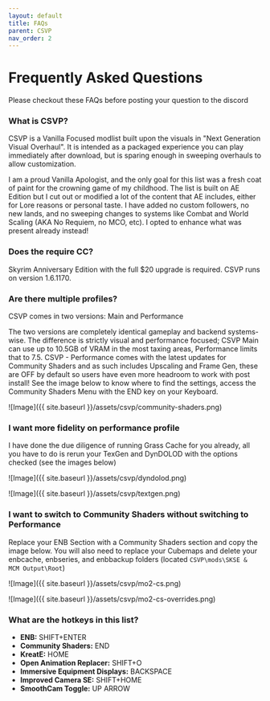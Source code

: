 ```yaml
---
layout: default
title: FAQs
parent: CSVP
nav_order: 2
---
```

# Frequently Asked Questions
Please checkout these FAQs before posting your question to the discord

### What is CSVP?
CSVP is a Vanilla Focused modlist built upon the visuals in "Next Generation Visual Overhaul". It is intended as a packaged experience you can play immediately after download, but is sparing enough in sweeping overhauls to allow customization.

I am a proud Vanilla Apologist, and the only goal for this list was a fresh coat of paint for the crowning game of my childhood. The list is built on AE Edition but I cut out or modified a lot of the content that AE includes, either for Lore reasons or personal taste. I have added no custom followers, no new lands, and no sweeping changes to systems like Combat and World Scaling (AKA No Requiem, no MCO, etc). I opted to enhance what was present already instead!

### Does the require CC?

Skyrim Anniversary Edition with the full $20 upgrade is required. CSVP runs on version 1.6.1170.

### Are there multiple profiles?

CSVP comes in two versions: Main and Performance

The two versions are completely identical gameplay and backend systems-wise. The difference is strictly visual and performance focused; CSVP Main can use up to 10.5GB of VRAM in the most taxing areas, Performance limits that to 7.5. CSVP - Performance comes with the latest updates for Community Shaders and as such includes Upscaling and Frame Gen, these are OFF by default so users have even more headroom to work with post install! See the image below to know where to find the settings, access the Community Shaders Menu with the END key on your Keyboard.

![Image]({{ site.baseurl }}/assets/csvp/community-shaders.png)

### I want more fidelity on performance profile

I have done the due diligence of running Grass Cache for you already, all you have to do is rerun your TexGen and DynDOLOD with the options checked (see the images below)

![Image]({{ site.baseurl }}/assets/csvp/dyndolod.png)

![Image]({{ site.baseurl }}/assets/csvp/textgen.png)

### I want to switch to Community Shaders without switching to Performance

Replace your ENB Section with a Community Shaders section and copy the image below. You will also need to replace your Cubemaps and delete your enbcache, enbseries, and enbbackup folders (located `CSVP\mods\SKSE & MCM Output\Root`) 

![Image]({{ site.baseurl }}/assets/csvp/mo2-cs.png)

![Image]({{ site.baseurl }}/assets/csvp/mo2-cs-overrides.png)

### What are the hotkeys in this list?

- **ENB:** SHIFT+ENTER
- **Community Shaders:** END
- **KreatE:** HOME
- **Open Animation Replacer:** SHIFT+O
- **Immersive Equipment Displays:** BACKSPACE
- **Improved Camera SE:** SHIFT+HOME
- **SmoothCam Toggle:** UP ARROW
